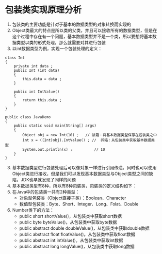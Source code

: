 # 包装类实现原理分析
1. 包装类的主要功能是针对于基本的数据类型的对象转换而实现的
2. Object类最大的特点是所以类的父类，并且可以接收所有的数据类型，但是在这个过程中存在有一个问题，基本数据类型并不是一个类，所以要想将基本数据类型以类的形式处理，那么就需要对其进行包装
3. 以int数据类型为例，实现一个包装处理的定义：

```
class Int
{
	private int data ;
	public Int (int data)
	{
		this.data = data ;
	}

	public int IntValue()
	{
		return this.data ;
	}
}

public class JavaDemo
{
	public static void main(String[] args)
	{
		Object obj = new Int(10) ;   // 装箱：将基本数据类型保存在包装类之中
		int x = ((Int)obj).IntValue() ; //  拆箱：从包装类中获取基本数据类型
		System.out.println(x) ;		     // 10
	}
}
```
3. 基本数据类型进行包装处理后可以像对象一样进行引用传递，同时也可以使用Object类进行接收，但是我们可以发现基本数据类型与Object类型之间的缺陷，JDK也早就发现了同样的问题
4. 基本数据类型有8种，所以有8种包装类，包装类的定义结构如下：
![]()
5. 在Java中的包装类一共有2种类型：
    - 对象型包装类（Object直接子类）：Boolean、Character
    - 数值型包装类：Byte、Short、Integer、Long、Folat、Double
6. Number类下的方法：
    - public short shortValue()，从包装类中获取short数据
    - public byte byteValue()，从包装类中获取byte数据
    - public abstract double doubleValue()，从包装类中获取double数据
    - public abstract float floatValue()，从包装类中获取float数据
    - public abstract int intValue()，从包装类中获取int数据
    - public abstract long longValue()，从包装类中获取long数据
